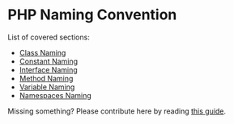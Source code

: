 # PHP Naming Convention
List of covered sections:
* [Class Naming](../php/class-naming.md)
* [Constant Naming](../php/constant-name.md)
* [Interface Naming](../php/interface-naming.md)
* [Method Naming](../php/method-naming.md)
* [Variable Naming](../php/variable-naming.md)
* [Namespaces Naming](../php/namespaces-naming.md)

Missing something? Please contribute here by reading [this guide](../docs/CONTRIBUTING.md).